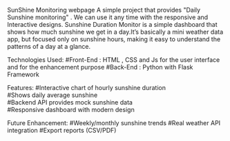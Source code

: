 SunShine Monitoring webpage 
A simple project that provides "Daily Sunshine monitoring" . We can use it any time with the responsive and Interactive designs.
Sunshine Duration Monitor is a simple dashboard that shows how much sunshine we get in a day.It’s basically a mini weather data app, but focused only on sunshine hours, making it easy to understand the patterns of a day at a glance.

Technologies Used:
#Front-End : HTML , CSS and Js for the user interface and for the enhancement purpose
#Back-End : Python with Flask Framework

Features:
#Interactive chart of hourly sunshine duration  
#Shows daily average sunshine  
#Backend API provides mock sunshine data  
#Responsive dashboard with modern design  

Future Enhancement:
#Weekly/monthly sunshine trends
#Real weather API integration
#Export reports (CSV/PDF)
